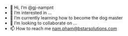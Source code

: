 - 👋 Hi, I’m @gj-nampnt
- 👀 I’m interested in ...
- 🌱 I’m currently learning how to become the dog master
- 💞️ I’m looking to collaborate on ...
- 📫 How to reach me nam.pham@bstarsolutions.com

<!---
gj-nampnt/gj-nampnt is a ✨ special ✨ repository because its `README.md` (this file) appears on your GitHub profile.
You can click the Preview link to take a look at your changes.
--->
